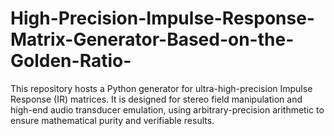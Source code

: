 # High-Precision-Impulse-Response-Matrix-Generator-Based-on-the-Golden-Ratio-
This repository hosts a Python generator for ultra-high-precision Impulse Response (IR) matrices. It is designed for stereo field manipulation and high-end audio transducer emulation, using arbitrary-precision arithmetic to ensure mathematical purity and verifiable results.
